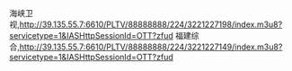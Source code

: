 海峡卫视,http://39.135.55.7:6610/PLTV/88888888/224/3221227198/index.m3u8?servicetype=1&IASHttpSessionId=OTT?zfud
福建综合,http://39.135.55.7:6610/PLTV/88888888/224/3221227149/index.m3u8?servicetype=1&IASHttpSessionId=OTT?zfud
